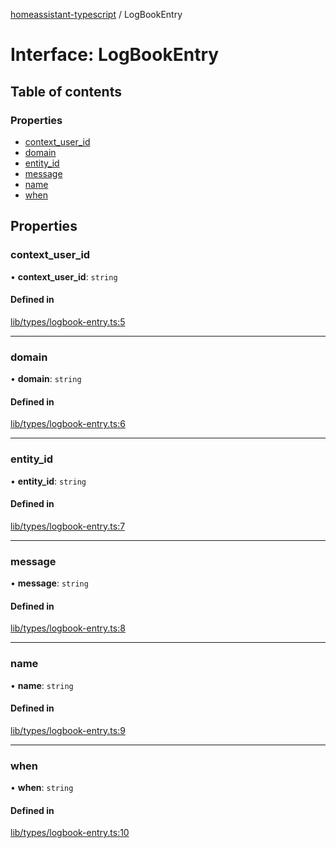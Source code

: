 [homeassistant-typescript](../README.md) / LogBookEntry

# Interface: LogBookEntry

## Table of contents

### Properties

- [context\_user\_id](LogBookEntry.md#context_user_id)
- [domain](LogBookEntry.md#domain)
- [entity\_id](LogBookEntry.md#entity_id)
- [message](LogBookEntry.md#message)
- [name](LogBookEntry.md#name)
- [when](LogBookEntry.md#when)

## Properties

### context\_user\_id

• **context\_user\_id**: `string`

#### Defined in

[lib/types/logbook-entry.ts:5](https://github.com/benwainwright/hass-ts/blob/31505ab/src/lib/types/logbook-entry.ts#L5)

___

### domain

• **domain**: `string`

#### Defined in

[lib/types/logbook-entry.ts:6](https://github.com/benwainwright/hass-ts/blob/31505ab/src/lib/types/logbook-entry.ts#L6)

___

### entity\_id

• **entity\_id**: `string`

#### Defined in

[lib/types/logbook-entry.ts:7](https://github.com/benwainwright/hass-ts/blob/31505ab/src/lib/types/logbook-entry.ts#L7)

___

### message

• **message**: `string`

#### Defined in

[lib/types/logbook-entry.ts:8](https://github.com/benwainwright/hass-ts/blob/31505ab/src/lib/types/logbook-entry.ts#L8)

___

### name

• **name**: `string`

#### Defined in

[lib/types/logbook-entry.ts:9](https://github.com/benwainwright/hass-ts/blob/31505ab/src/lib/types/logbook-entry.ts#L9)

___

### when

• **when**: `string`

#### Defined in

[lib/types/logbook-entry.ts:10](https://github.com/benwainwright/hass-ts/blob/31505ab/src/lib/types/logbook-entry.ts#L10)

